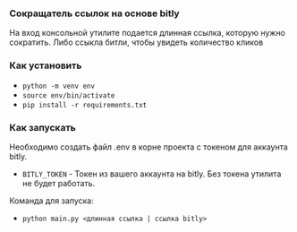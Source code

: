 ### Сокращатель ссылок на основе bitly
На вход консольной утилите подается длинная ссылка, которую нужно сократить.
Либо ссыкла битли, чтобы увидеть количество кликов


### Как установить
* ```python -m venv env```
* ```source env/bin/activate```
* ```pip install -r requirements.txt```

### Как запускать
Необходимо создать файл .env в корне проекта с токеном для аккаунта bitly.
* ```BITLY_TOKEN``` - Токен из вашего аккаунта на bitly. Без токена утилита не будет работать.

Команда для запуска:
* ```python main.py <длинная ссылка | ссылка bitly>```
